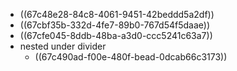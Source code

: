 - ((67c48e28-84c8-4061-9451-42beddd5a2df))
- ((67cbf35b-332d-4fe7-89b0-767d54f5daae))
- ((67cfe045-8ddb-48ba-a3d0-ccc5241c63a7))
- nested under divider
	- ((67c490ad-f00e-480f-bead-0dcab66c3173))
